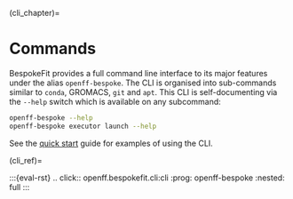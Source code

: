 (cli_chapter)=
# Commands

BespokeFit provides a full command line interface to its major features under
the alias `openff-bespoke`. The CLI is organised into sub-commands similar to 
`conda`, GROMACS, `git` and `apt`. This CLI is self-documenting via the `--help` 
switch which is available on any subcommand:

```sh
openff-bespoke --help
openff-bespoke executor launch --help
```

See the [quick start](quick_start_chapter) guide for examples of using the CLI.

(cli_ref)=
<!--
The click directive renders to rST,
so we must use eval-rst here
-->
:::{eval-rst}
.. click:: openff.bespokefit.cli:cli
    :prog: openff-bespoke
    :nested: full
:::
